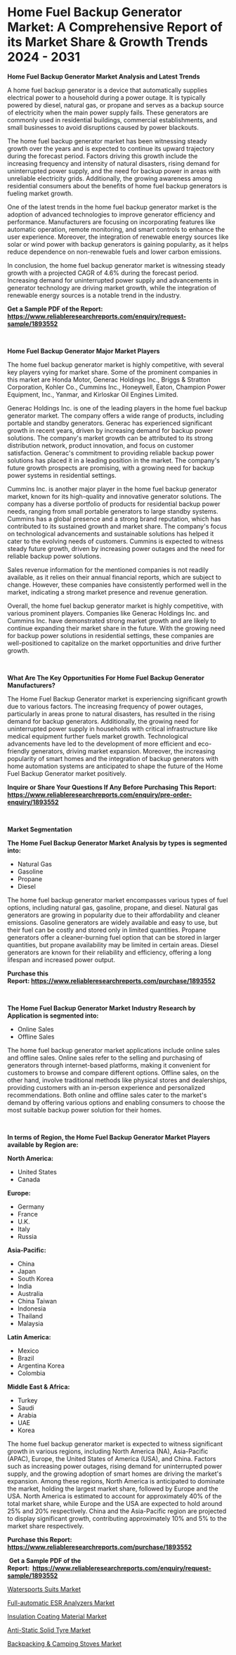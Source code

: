 <p><h1>Home Fuel Backup Generator Market: A Comprehensive Report of its Market Share & Growth Trends 2024 - 2031</h1></p><p><strong>Home Fuel Backup Generator Market Analysis and Latest Trends</strong></p>
<p><p>A home fuel backup generator is a device that automatically supplies electrical power to a household during a power outage. It is typically powered by diesel, natural gas, or propane and serves as a backup source of electricity when the main power supply fails. These generators are commonly used in residential buildings, commercial establishments, and small businesses to avoid disruptions caused by power blackouts.</p><p>The home fuel backup generator market has been witnessing steady growth over the years and is expected to continue its upward trajectory during the forecast period. Factors driving this growth include the increasing frequency and intensity of natural disasters, rising demand for uninterrupted power supply, and the need for backup power in areas with unreliable electricity grids. Additionally, the growing awareness among residential consumers about the benefits of home fuel backup generators is fueling market growth.</p><p>One of the latest trends in the home fuel backup generator market is the adoption of advanced technologies to improve generator efficiency and performance. Manufacturers are focusing on incorporating features like automatic operation, remote monitoring, and smart controls to enhance the user experience. Moreover, the integration of renewable energy sources like solar or wind power with backup generators is gaining popularity, as it helps reduce dependence on non-renewable fuels and lower carbon emissions.</p><p>In conclusion, the home fuel backup generator market is witnessing steady growth with a projected CAGR of 4.6% during the forecast period. Increasing demand for uninterrupted power supply and advancements in generator technology are driving market growth, while the integration of renewable energy sources is a notable trend in the industry.</p></p>
<p><strong>Get a Sample PDF of the Report:&nbsp; <a href="https://www.reliableresearchreports.com/enquiry/request-sample/1893552">https://www.reliableresearchreports.com/enquiry/request-sample/1893552</a></strong></p>
<p>&nbsp;</p>
<p><strong>Home Fuel Backup Generator Major Market Players</strong></p>
<p><p>The home fuel backup generator market is highly competitive, with several key players vying for market share. Some of the prominent companies in this market are Honda Motor, Generac Holdings Inc., Briggs & Stratton Corporation, Kohler Co., Cummins Inc., Honeywell, Eaton, Champion Power Equipment, Inc., Yanmar, and Kirloskar Oil Engines Limited.</p><p>Generac Holdings Inc. is one of the leading players in the home fuel backup generator market. The company offers a wide range of products, including portable and standby generators. Generac has experienced significant growth in recent years, driven by increasing demand for backup power solutions. The company's market growth can be attributed to its strong distribution network, product innovation, and focus on customer satisfaction. Generac's commitment to providing reliable backup power solutions has placed it in a leading position in the market. The company's future growth prospects are promising, with a growing need for backup power systems in residential settings.</p><p>Cummins Inc. is another major player in the home fuel backup generator market, known for its high-quality and innovative generator solutions. The company has a diverse portfolio of products for residential backup power needs, ranging from small portable generators to large standby systems. Cummins has a global presence and a strong brand reputation, which has contributed to its sustained growth and market share. The company's focus on technological advancements and sustainable solutions has helped it cater to the evolving needs of customers. Cummins is expected to witness steady future growth, driven by increasing power outages and the need for reliable backup power solutions.</p><p>Sales revenue information for the mentioned companies is not readily available, as it relies on their annual financial reports, which are subject to change. However, these companies have consistently performed well in the market, indicating a strong market presence and revenue generation.</p><p>Overall, the home fuel backup generator market is highly competitive, with various prominent players. Companies like Generac Holdings Inc. and Cummins Inc. have demonstrated strong market growth and are likely to continue expanding their market share in the future. With the growing need for backup power solutions in residential settings, these companies are well-positioned to capitalize on the market opportunities and drive further growth.</p></p>
<p>&nbsp;</p>
<p><strong>What Are The Key Opportunities For Home Fuel Backup Generator Manufacturers?</strong></p>
<p><p>The Home Fuel Backup Generator market is experiencing significant growth due to various factors. The increasing frequency of power outages, particularly in areas prone to natural disasters, has resulted in the rising demand for backup generators. Additionally, the growing need for uninterrupted power supply in households with critical infrastructure like medical equipment further fuels market growth. Technological advancements have led to the development of more efficient and eco-friendly generators, driving market expansion. Moreover, the increasing popularity of smart homes and the integration of backup generators with home automation systems are anticipated to shape the future of the Home Fuel Backup Generator market positively.</p></p>
<p><strong>Inquire or Share Your Questions If Any Before Purchasing This Report: <a href="https://www.reliableresearchreports.com/enquiry/pre-order-enquiry/1893552">https://www.reliableresearchreports.com/enquiry/pre-order-enquiry/1893552</a></strong></p>
<p>&nbsp;</p>
<p><strong>Market Segmentation</strong></p>
<p><strong>The Home Fuel Backup Generator Market Analysis by types is segmented into:</strong></p>
<p><ul><li>Natural Gas</li><li>Gasoline</li><li>Propane</li><li>Diesel</li></ul></p>
<p><p>The home fuel backup generator market encompasses various types of fuel options, including natural gas, gasoline, propane, and diesel. Natural gas generators are growing in popularity due to their affordability and cleaner emissions. Gasoline generators are widely available and easy to use, but their fuel can be costly and stored only in limited quantities. Propane generators offer a cleaner-burning fuel option that can be stored in larger quantities, but propane availability may be limited in certain areas. Diesel generators are known for their reliability and efficiency, offering a long lifespan and increased power output.</p></p>
<p><strong>Purchase this Report:&nbsp;<a href="https://www.reliableresearchreports.com/purchase/1893552">https://www.reliableresearchreports.com/purchase/1893552</a></strong></p>
<p>&nbsp;</p>
<p><strong>The Home Fuel Backup Generator Market Industry Research by Application is segmented into:</strong></p>
<p><ul><li>Online Sales</li><li>Offline Sales</li></ul></p>
<p><p>The home fuel backup generator market applications include online sales and offline sales. Online sales refer to the selling and purchasing of generators through internet-based platforms, making it convenient for customers to browse and compare different options. Offline sales, on the other hand, involve traditional methods like physical stores and dealerships, providing customers with an in-person experience and personalized recommendations. Both online and offline sales cater to the market's demand by offering various options and enabling consumers to choose the most suitable backup power solution for their homes.</p></p>
<p>&nbsp;</p>
<p><strong>In terms of Region, the Home Fuel Backup Generator Market Players available by Region are:</strong></p>
<p>
    <p> <strong> North America: </strong>
        <ul>
            <li>United States</li>
            <li>Canada</li>
        </ul>
        </p> 
    <p> <strong> Europe: </strong>
        <ul>
            <li>Germany</li>
            <li>France</li>
            <li>U.K.</li>
            <li>Italy</li>
            <li>Russia</li>
        </ul>
        </p> 
    <p> <strong> Asia-Pacific: </strong>
        <ul>
            <li>China</li>
            <li>Japan</li>
            <li>South Korea</li>
            <li>India</li>
            <li>Australia</li>
            <li>China Taiwan</li>
            <li>Indonesia</li>
            <li>Thailand</li>
            <li>Malaysia</li>
        </ul>
        </p> 
    <p> <strong> Latin America: </strong>
        <ul>
            <li>Mexico</li>
            <li>Brazil</li>
            <li>Argentina Korea</li>
            <li>Colombia</li>
        </ul>
        </p> 
    <p> <strong> Middle East & Africa: </strong>
        <ul>
            <li>Turkey</li>
            <li>Saudi</li>
            <li>Arabia</li>
            <li>UAE</li>
            <li>Korea</li>
        </ul>
    </p>
    </p>
<p><p>The home fuel backup generator market is expected to witness significant growth in various regions, including North America (NA), Asia-Pacific (APAC), Europe, the United States of America (USA), and China. Factors such as increasing power outages, rising demand for uninterrupted power supply, and the growing adoption of smart homes are driving the market's expansion. Among these regions, North America is anticipated to dominate the market, holding the largest market share, followed by Europe and the USA. North America is estimated to account for approximately 40% of the total market share, while Europe and the USA are expected to hold around 25% and 20% respectively. China and the Asia-Pacific region are projected to display significant growth, contributing approximately 10% and 5% to the market share respectively.</p></p>
<p><strong>Purchase this Report: <a href="https://www.reliableresearchreports.com/purchase/1893552">https://www.reliableresearchreports.com/purchase/1893552</a></strong></p>
<p>&nbsp;<strong>Get a Sample PDF of the Report:&nbsp;&nbsp;<a href="https://www.reliableresearchreports.com/enquiry/request-sample/1893552">https://www.reliableresearchreports.com/enquiry/request-sample/1893552</a></strong></p>
<p><strong></strong></p>
<p><p><a href="https://github.com/deliacustodio40/Market-Research-Report-List-2/blob/main/watersports-suits-market.md">Watersports Suits Market</a></p><p><a href="https://issuu.com/reportprime-2/docs/full-automatic-esr-analyzers-market-size-2030.pptx">Full-automatic ESR Analyzers Market</a></p><p><a href="https://issuu.com/reportprime-2/docs/insulation-coating-material-market-size-2030.pptx">Insulation Coating Material Market</a></p><p><a href="https://issuu.com/reportprime-2/docs/anti-static-solid-tyre-market-size-2030.pptx">Anti-Static Solid Tyre Market</a></p><p><a href="https://github.com/maliyahmorrow6654/Market-Research-Report-List-2/blob/main/backpacking-camping-stoves-market.md">Backpacking & Camping Stoves Market</a></p></p>